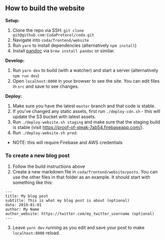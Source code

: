 ## How to build the website

**Setup:**
1. Clone the repo via SSH: `git clone git@github.com:CodaProtocol/coda.git`
2. Navigate into `coda/frontend/website`
3. Run `yarn` to install dependencies (alternatively `npm install`)
4. Install [pandoc](https://pandoc.org/) via `brew install pandoc` or similar.

**Develop:**

1. Run `yarn dev` to build (with a watcher) and start a server (alternatively `npm run dev`)
2. Open `localhost:8000` in your browser to see the site. You can edit files in `src` and save to see changes.

**Deploy:**

1. Make sure you have the latest `master` branch and that code is stable.
2. If you've changed any static assets, first run `./deploy-cdn.sh` - this will update the S3 bucket with latest assets.
3. Run `./deploy-website.sh staging` and make sure that the staging build is stable (visit https://proof-of-steak-7ab54.firebaseapp.com/).
4. Run `./deploy-website.sh prod`.

- NOTE: this will require Firebase and AWS credentials


### To create a new blog post
1. Follow the build instructions above
2. Create a new markdown file in `coda/frontend/website/posts`. You can use the other files in that folder as an example. It should start with something like this:

```
---
title: My blog post
subtitle: This is what my blog post is about (optional)
date: 2019-01-01
author: My Name
author_website: https://twitter.com/my_twitter_username (optional)
---
```

3. Leave `yarn dev` running as you edit and save your post to make `localhost:8000` reload.
